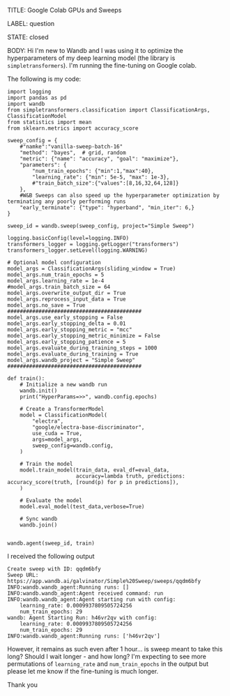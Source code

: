 TITLE:
Google Colab GPUs and Sweeps

LABEL:
question

STATE:
closed

BODY:
Hi I'm new to Wandb and I was using it to optimize the hyperparameters of my deep learning model (the library is `simpletransformers`). I'm running the fine-tuning on Google colab. 

The following is my code:
```
import logging
import pandas as pd
import wandb
from simpletransformers.classification import ClassificationArgs, ClassificationModel
from statistics import mean
from sklearn.metrics import accuracy_score

sweep_config = {
    #"namke":"vanilla-sweep-batch-16"
    "method": "bayes",  # grid, random
    "metric": {"name": "accuracy", "goal": "maximize"},
    "parameters": {
        "num_train_epochs": {"min":1,"max":40},
        "learning_rate": {"min": 5e-5, "max": 1e-3},
        #"train_batch_size":{"values":[8,16,32,64,128]}
    },
    #W&B Sweeps can also speed up the hyperparameter optimization by terminating any poorly performing runs
    "early_terminate": {"type": "hyperband", "min_iter": 6,}
}

sweep_id = wandb.sweep(sweep_config, project="Simple Sweep")

logging.basicConfig(level=logging.INFO)
transformers_logger = logging.getLogger("transformers")
transformers_logger.setLevel(logging.WARNING)

# Optional model configuration
model_args = ClassificationArgs(sliding_window = True)
model_args.num_train_epochs = 5
model_args.learning_rate = 1e-4
#model_args.train_batch_size = 64
model_args.overwrite_output_dir = True
model_args.reprocess_input_data = True
model_args.no_save = True
###########################################
model_args.use_early_stopping = False
model_args.early_stopping_delta = 0.01
model_args.early_stopping_metric = "mcc"
model_args.early_stopping_metric_minimize = False
model_args.early_stopping_patience = 5
model_args.evaluate_during_training_steps = 1000
model_args.evaluate_during_training = True
model_args.wandb_project = "Simple Sweep"
###########################################

def train():
    # Initialize a new wandb run
    wandb.init()
    print("HyperParams=>>", wandb.config.epochs)

    # Create a TransformerModel
    model = ClassificationModel(
        "electra",
        "google/electra-base-discriminator",
        use_cuda = True,
        args=model_args,
        sweep_config=wandb.config,
    )

    # Train the model
    model.train_model(train_data, eval_df=eval_data, 
                      accuracy=lambda truth, predictions: accuracy_score(truth, [round(p) for p in predictions]), 
    )

    # Evaluate the model
    model.eval_model(test_data,verbose=True)

    # Sync wandb
    wandb.join()


wandb.agent(sweep_id, train)
```

I received the following output

```
Create sweep with ID: qqdm6bfy
Sweep URL: https://app.wandb.ai/galvinator/Simple%20Sweep/sweeps/qqdm6bfy
INFO:wandb.wandb_agent:Running runs: []
INFO:wandb.wandb_agent:Agent received command: run
INFO:wandb.wandb_agent:Agent starting run with config:
	learning_rate: 0.0009937809505724256
	num_train_epochs: 29
wandb: Agent Starting Run: h46vr2qv with config:
	learning_rate: 0.0009937809505724256
	num_train_epochs: 29
INFO:wandb.wandb_agent:Running runs: ['h46vr2qv']
```

However, it remains as such even after 1 hour... is sweep meant to take this long? Should I wait longer - and how long? 
I'm expecting to see more permutations of `learning_rate` and `num_train_epochs` in the output but please let me know if the fine-tuning is much longer. 

Thank you




